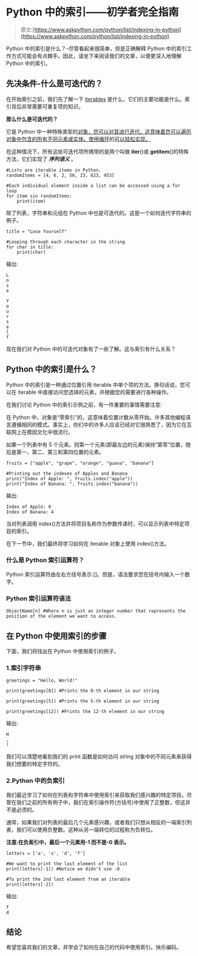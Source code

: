 # Python 中的索引——初学者完全指南

> 原文:[https://www.askpython.com/python/list/indexing-in-python](https://www.askpython.com/python/list/indexing-in-python)

Python 中的索引是什么？–尽管看起来很简单，但是正确解释 Python 中的索引工作方式可能会有点棘手。因此，请坐下来阅读我们的文章，以便更深入地理解 Python 中的索引。

## 先决条件-什么是可迭代的？

在开始索引之前，我们先了解一下 [iterables](https://www.askpython.com/python/built-in-methods/python-iterator) 是什么，它们的主要功能是什么。索引背后非常需要可重复项的知识。

**那么什么是可迭代的？**

它是 Python 中一种特殊类型的[对象，您可以对其进行迭代。这意味着您可以遍历对象中包含的所有不同元素或实体。使用循环](https://www.askpython.com/python/oops/python-classes-objects)的[可以轻松实现。](https://www.askpython.com/python/python-for-loop)

在这种情况下，所有这些可迭代项所携带的是两个叫做 __iter__()或 __getitem__()的特殊方法，它们实现了 ***序列语义*** 。

```
#Lists are iterable items in Python. 
randomItems = [4, 6, 2, 56, 23, 623, 453]

#Each individual element inside a list can be accessed using a for loop
for item sin randomItems: 
    print(item)

```

除了列表，字符串和元组在 Python 中也是可迭代的。这是一个如何迭代字符串的例子。

```
title = "Lose Yourself" 

#Looping through each character in the string
for char in title: 
    print(char)

```

输出:

```
L
o
s
e

Y
o
u
r
s
e
l
f

```

现在我们对 Python 中的可迭代对象有了一些了解。这与索引有什么关系？

## Python 中的索引是什么？

Python 中的索引是一种通过位置引用 iterable 中单个项的方法。换句话说，您可以在 iterable 中直接访问您选择的元素，并根据您的需要进行各种操作。

在我们讨论 Python 中的索引示例之前，有一件重要的事情需要注意:

在 Python 中，对象是“零索引”的，这意味着位置计数从零开始。许多其他编程语言遵循相同的模式。事实上，你们中的许多人应该已经对它很熟悉了，因为它在互联网上在模因文化中很流行。

如果一个列表中有 5 个元素。则第一个元素(即最左边的元素)保持“第零”位置，随后是第一、第二、第三和第四位置的元素。

```
fruits = ["apple", "grape", "orange", "guava", "banana"]

#Printing out the indexes of Apples and Banana
print("Index of Apple: ", fruits.index("apple"))
print("Index of Banana: ", fruits.index("banana"))

```

输出:

```
Index of Apple: 0
Index of Banana: 4

```

当对列表调用 index()方法并将项目名称作为参数传递时，可以显示列表中特定项目的索引。

在下一节中，我们最终将学习如何在 iterable 对象上使用 index()方法。

### 什么是 Python 索引运算符？

Python 索引运算符由左右方括号表示:[]。但是，语法要求您在括号内输入一个数字。

### Python 索引运算符语法

```
ObjectName[n] #Where n is just an integer number that represents the position of the element we want to access. 

```

## 在 Python 中使用索引的步骤

下面，我们将找出在 Python 中使用索引的例子。

### 1.索引字符串

```
greetings = "Hello, World!"

print(greetings[0]) #Prints the 0-th element in our string

print(greetings[5]) #Prints the 5-th element in our string

print(greetings[12]) #Prints the 12-th element in our string

```

输出:

```
H
,
!

```

我们可以清楚地看到我们的 print 函数是如何访问 string 对象中的不同元素来获得我们想要的特定字符的。

### 2.Python 中的负索引

我们最近学习了如何在列表和字符串中使用索引来获取我们感兴趣的特定项目。尽管在我们之前的所有例子中，我们在索引操作符(方括号)中使用了正整数，但这并不是必须的。

通常，如果我们对列表的最后几个元素感兴趣，或者我们只想从相反的一端索引列表，我们可以使用负整数。这种从另一端转位的过程称为负转位。

**注意:在负索引中，最后一个元素用-1 而不是-0 表示。**

```
letters = ['a', 's', 'd', 'f']

#We want to print the last element of the list
print(letters[-1]) #Notice we didn't use -0 

#To print the 2nd last element from an iterable
print(letters[-2])

```

输出:

```
f
d

```

## 结论

希望您喜欢我们的文章，并学会了如何在自己的代码中使用索引。快乐编码。